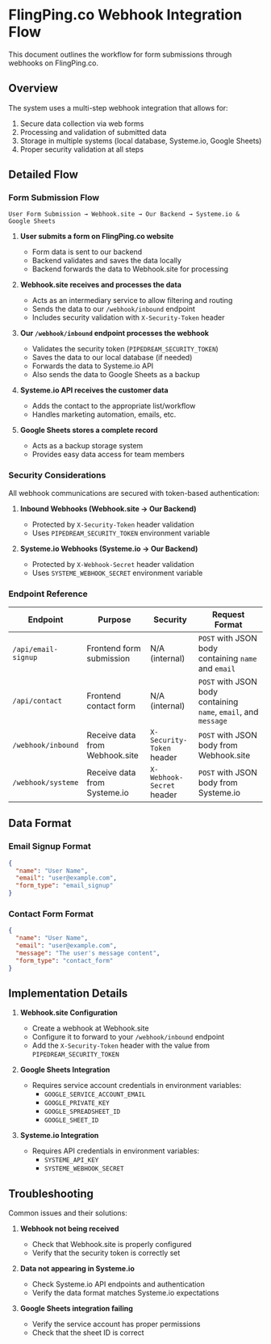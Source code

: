 # FlingPing.co Webhook Integration Flow

This document outlines the workflow for form submissions through webhooks on FlingPing.co.

## Overview

The system uses a multi-step webhook integration that allows for:
1. Secure data collection via web forms
2. Processing and validation of submitted data
3. Storage in multiple systems (local database, Systeme.io, Google Sheets)
4. Proper security validation at all steps

## Detailed Flow

### Form Submission Flow

```
User Form Submission → Webhook.site → Our Backend → Systeme.io & Google Sheets
```

1. **User submits a form on FlingPing.co website**
   - Form data is sent to our backend
   - Backend validates and saves the data locally
   - Backend forwards the data to Webhook.site for processing

2. **Webhook.site receives and processes the data**
   - Acts as an intermediary service to allow filtering and routing
   - Sends the data to our `/webhook/inbound` endpoint
   - Includes security validation with `X-Security-Token` header

3. **Our `/webhook/inbound` endpoint processes the webhook**
   - Validates the security token (`PIPEDREAM_SECURITY_TOKEN`)
   - Saves the data to our local database (if needed)
   - Forwards the data to Systeme.io API
   - Also sends the data to Google Sheets as a backup

4. **Systeme.io API receives the customer data**
   - Adds the contact to the appropriate list/workflow
   - Handles marketing automation, emails, etc.

5. **Google Sheets stores a complete record**
   - Acts as a backup storage system
   - Provides easy data access for team members

### Security Considerations

All webhook communications are secured with token-based authentication:

1. **Inbound Webhooks (Webhook.site → Our Backend)**
   - Protected by `X-Security-Token` header validation
   - Uses `PIPEDREAM_SECURITY_TOKEN` environment variable

2. **Systeme.io Webhooks (Systeme.io → Our Backend)**
   - Protected by `X-Webhook-Secret` header validation
   - Uses `SYSTEME_WEBHOOK_SECRET` environment variable

### Endpoint Reference

| Endpoint | Purpose | Security | Request Format |
|----------|---------|----------|----------------|
| `/api/email-signup` | Frontend form submission | N/A (internal) | `POST` with JSON body containing `name` and `email` |
| `/api/contact` | Frontend contact form | N/A (internal) | `POST` with JSON body containing `name`, `email`, and `message` |
| `/webhook/inbound` | Receive data from Webhook.site | `X-Security-Token` header | `POST` with JSON body from Webhook.site |
| `/webhook/systeme` | Receive data from Systeme.io | `X-Webhook-Secret` header | `POST` with JSON body from Systeme.io |

## Data Format

### Email Signup Format

```json
{
  "name": "User Name",
  "email": "user@example.com",
  "form_type": "email_signup"
}
```

### Contact Form Format

```json
{
  "name": "User Name",
  "email": "user@example.com",
  "message": "The user's message content",
  "form_type": "contact_form"
}
```

## Implementation Details

1. **Webhook.site Configuration**
   - Create a webhook at Webhook.site
   - Configure it to forward to your `/webhook/inbound` endpoint
   - Add the `X-Security-Token` header with the value from `PIPEDREAM_SECURITY_TOKEN`

2. **Google Sheets Integration**
   - Requires service account credentials in environment variables:
     - `GOOGLE_SERVICE_ACCOUNT_EMAIL`
     - `GOOGLE_PRIVATE_KEY`
     - `GOOGLE_SPREADSHEET_ID`
     - `GOOGLE_SHEET_ID`

3. **Systeme.io Integration**
   - Requires API credentials in environment variables:
     - `SYSTEME_API_KEY`
     - `SYSTEME_WEBHOOK_SECRET`

## Troubleshooting

Common issues and their solutions:

1. **Webhook not being received**
   - Check that Webhook.site is properly configured
   - Verify that the security token is correctly set

2. **Data not appearing in Systeme.io**
   - Check Systeme.io API endpoints and authentication
   - Verify the data format matches Systeme.io expectations

3. **Google Sheets integration failing**
   - Verify the service account has proper permissions
   - Check that the sheet ID is correct